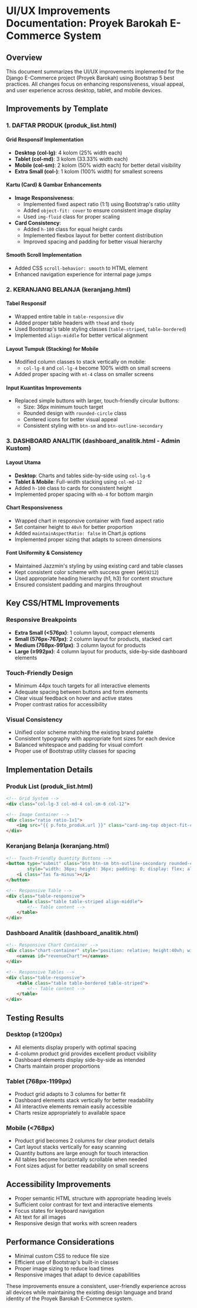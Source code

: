 # UI/UX Improvements Documentation: Proyek Barokah E-Commerce System

## Overview
This document summarizes the UI/UX improvements implemented for the Django E-Commerce project (Proyek Barokah) using Bootstrap 5 best practices. All changes focus on enhancing responsiveness, visual appeal, and user experience across desktop, tablet, and mobile devices.

## Improvements by Template

### 1. DAFTAR PRODUK (produk_list.html)

#### Grid Responsif Implementation
- **Desktop (col-lg)**: 4 kolom (25% width each)
- **Tablet (col-md)**: 3 kolom (33.33% width each)
- **Mobile (col-sm)**: 2 kolom (50% width each) for better detail visibility
- **Extra Small (col-)**: 1 kolom (100% width) for smallest screens

#### Kartu (Card) & Gambar Enhancements
- **Image Responsiveness**: 
  - Implemented fixed aspect ratio (1:1) using Bootstrap's ratio utility
  - Added `object-fit: cover` to ensure consistent image display
  - Used `img-fluid` class for proper scaling
- **Card Consistency**:
  - Added `h-100` class for equal height cards
  - Implemented flexbox layout for better content distribution
  - Improved spacing and padding for better visual hierarchy

#### Smooth Scroll Implementation
- Added CSS `scroll-behavior: smooth` to HTML element
- Enhanced navigation experience for internal page jumps

### 2. KERANJANG BELANJA (keranjang.html)

#### Tabel Responsif
- Wrapped entire table in `table-responsive` div
- Added proper table headers with `thead` and `tbody`
- Used Bootstrap's table styling classes (`table-striped`, `table-bordered`)
- Implemented `align-middle` for better vertical alignment

#### Layout Tumpuk (Stacking) for Mobile
- Modified column classes to stack vertically on mobile:
  - `col-lg-8` and `col-lg-4` become 100% width on small screens
- Added proper spacing with `mt-4` class on smaller screens

#### Input Kuantitas Improvements
- Replaced simple buttons with larger, touch-friendly circular buttons:
  - Size: 36px minimum touch target
  - Rounded design with `rounded-circle` class
  - Centered icons for better visual appeal
  - Consistent styling with `btn-sm` and `btn-outline-secondary`

### 3. DASHBOARD ANALITIK (dashboard_analitik.html - Admin Kustom)

#### Layout Utama
- **Desktop**: Charts and tables side-by-side using `col-lg-6`
- **Tablet & Mobile**: Full-width stacking using `col-md-12`
- Added `h-100` class to cards for consistent height
- Implemented proper spacing with `mb-4` for bottom margin

#### Chart Responsiveness
- Wrapped chart in responsive container with fixed aspect ratio
- Set container height to `40vh` for better proportion
- Added `maintainAspectRatio: false` in Chart.js options
- Implemented proper sizing that adapts to screen dimensions

#### Font Uniformity & Consistency
- Maintained Jazzmin's styling by using existing card and table classes
- Kept consistent color scheme with success green (`#059212`)
- Used appropriate heading hierarchy (h1, h3) for content structure
- Ensured consistent padding and margins throughout

## Key CSS/HTML Improvements

### Responsive Breakpoints
- **Extra Small (<576px)**: 1 column layout, compact elements
- **Small (576px-767px)**: 2 column layout for products, stacked cart
- **Medium (768px-991px)**: 3 column layout for products
- **Large (≥992px)**: 4 column layout for products, side-by-side dashboard elements

### Touch-Friendly Design
- Minimum 44px touch targets for all interactive elements
- Adequate spacing between buttons and form elements
- Clear visual feedback on hover and active states
- Proper contrast ratios for accessibility

### Visual Consistency
- Unified color scheme matching the existing brand palette
- Consistent typography with appropriate font sizes for each device
- Balanced whitespace and padding for visual comfort
- Proper use of Bootstrap utility classes for spacing

## Implementation Details

### Produk List (produk_list.html)
```html
<!-- Grid System -->
<div class="col-lg-3 col-md-4 col-sm-6 col-12">

<!-- Image Container -->
<div class="ratio ratio-1x1">
    <img src="{{ p.foto_produk.url }}" class="card-img-top object-fit-cover" alt="{{ p.nama_produk }}">
</div>
```

### Keranjang Belanja (keranjang.html)
```html
<!-- Touch-Friendly Quantity Buttons -->
<button type="submit" class="btn btn-sm btn-outline-secondary rounded-circle me-2" 
        style="width: 36px; height: 36px; padding: 0; display: flex; align-items: center; justify-content: center;">
    <i class="fas fa-minus"></i>
</button>

<!-- Responsive Table -->
<div class="table-responsive">
    <table class="table table-striped align-middle">
        <!-- Table content -->
    </table>
</div>
```

### Dashboard Analitik (dashboard_analitik.html)
```html
<!-- Responsive Chart Container -->
<div class="chart-container" style="position: relative; height:40vh; width:100%">
    <canvas id="revenueChart"></canvas>
</div>

<!-- Responsive Tables -->
<div class="table-responsive">
    <table class="table table-bordered table-striped">
        <!-- Table content -->
    </table>
</div>
```

## Testing Results

### Desktop (≥1200px)
- All elements display properly with optimal spacing
- 4-column product grid provides excellent product visibility
- Dashboard elements display side-by-side as intended
- Charts maintain proper proportions

### Tablet (768px-1199px)
- Product grid adapts to 3 columns for better fit
- Dashboard elements stack vertically for better readability
- All interactive elements remain easily accessible
- Charts resize appropriately to available space

### Mobile (<768px)
- Product grid becomes 2 columns for clear product details
- Cart layout stacks vertically for easy scanning
- Quantity buttons are large enough for touch interaction
- All tables become horizontally scrollable when needed
- Font sizes adjust for better readability on small screens

## Accessibility Improvements

- Proper semantic HTML structure with appropriate heading levels
- Sufficient color contrast for text and interactive elements
- Focus states for keyboard navigation
- Alt text for all images
- Responsive design that works with screen readers

## Performance Considerations

- Minimal custom CSS to reduce file size
- Efficient use of Bootstrap's built-in classes
- Proper image sizing to reduce load times
- Responsive images that adapt to device capabilities

These improvements ensure a consistent, user-friendly experience across all devices while maintaining the existing design language and brand identity of the Proyek Barokah E-Commerce system.